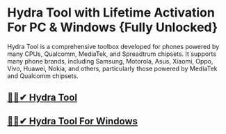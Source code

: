 # Hydra Tool with Lifetime Activation For PC & Windows {Fully Unlocked}


Hydra Tool is a comprehensive toolbox developed for phones powered by many CPUs, Qualcomm, MediaTek, and Spreadtrum chipsets. It supports many phone brands, including Samsung, Motorola, Asus, Xiaomi, Oppo, Vivo, Huawei, Nokia, and others, particularly those powered by MediaTek and Qualcomm chipsets.


## [🚀🎉✔ Hydra Tool](https://tinyurl.com/ycx9cmnc)

## [🚀🎉✔ Hydra Tool For Windows](https://tinyurl.com/ycx9cmnc)
